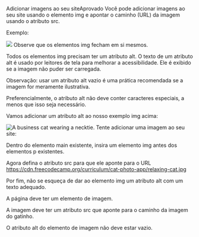 Adicionar imagens ao seu siteAprovado
Você pode adicionar imagens ao seu site usando o elemento img e apontar o caminho (URL) da imagem usando o atributo src.

Exemplo:

<img src="https://www.freecatphotoapp.com/your-image.jpg">
Observe que os elementos img fecham em si mesmos.

Todos os elementos img precisam ter um atributo alt. O texto de um atributo alt é usado por leitores de tela para melhorar a acessibilidade. Ele é exibido se a imagem não puder ser carregada.

Observação: usar um atributo alt vazio é uma prática recomendada se a imagem for meramente ilustrativa.

Preferencialmente, o atributo alt não deve conter caracteres especiais, a menos que isso seja necessário.

Vamos adicionar um atributo alt ao nosso exemplo img acima:

<img src="https://www.freecatphotoapp.com/your-image.jpg" alt="A business cat wearing a necktie.">
Tente adicionar uma imagem ao seu site:

Dentro do elemento main existente, insira um elemento img antes dos elementos p existentes.

Agora defina o atributo src para que ele aponte para o URL https://cdn.freecodecamp.org/curriculum/cat-photo-app/relaxing-cat.jpg

Por fim, não se esqueça de dar ao elemento img um atributo alt com um texto adequado.

A página deve ter um elemento de imagem.

A imagem deve ter um atributo src que aponte para o caminho da imagem do gatinho.

O atributo alt do elemento de imagem não deve estar vazio.